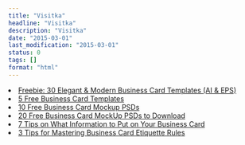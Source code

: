 ```yaml
---
title: "Visitka"
headline: "Visitka"
description: "Visitka"
date: "2015-03-01"
last_modification: "2015-03-01"
status: 0
tags: []
format: "html"
---
```


<li><a href="http://speckyboy.com/2015/02/27/elegant-modern-business-card-templates/
">Freebie: 30 Elegant &amp; Modern Business Card Templates (AI &amp; EPS)</a></li>
<li><a href="http://theme.co/blog/5-free-business-card-templates/">5 Free Business Card Templates</a></li>

<li><a href="http://webdesignledger.com/freebies/10-freebie-business-card-mockups">10 Free Business Card Mockup PSDs</a></li>

<li><a href="http://webdesignledger.com/freebies/free-business-card-mockup-psds#sthash.C1hIj3GA.dpbs">20 Free Business Card MockUp PSDs to Download</a></li>

<li><a href="http://business.tutsplus.com/articles/7-tips-on-what-information-to-put-on-your-business-card--cms-25194">7 Tips on What Information to Put on Your Business Card</a></li>

<li><a href="http://business.tutsplus.com/articles/3-tips-for-mastering-business-card-etiquette-rules--cms-25272">3 Tips for Mastering Business Card Etiquette Rules</a></li>